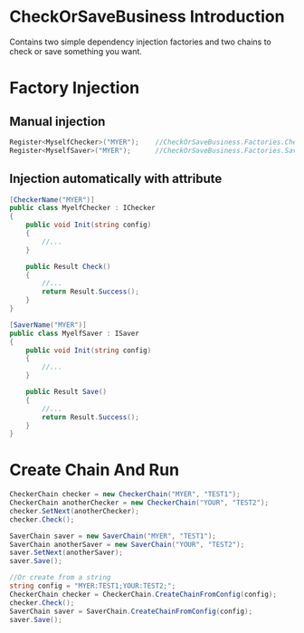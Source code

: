 ﻿# CheckOrSaveBusiness Introduction
Contains two simple dependency injection factories and two chains to check or save something you want.

# Factory Injection

## Manual injection
```csharp
Register<MyselfChecker>("MYER");	//CheckOrSaveBusiness.Factories.CheckerFactory.Register()
Register<MyselfSaver>("MYER");		//CheckOrSaveBusiness.Factories.SaverFactory.Register()
```

## Injection automatically with attribute
```csharp
[CheckerName("MYER")]
public class MyelfChecker : IChecker
{
	public void Init(string config)
	{
		//...
	}

	public Result Check()
	{
		//...
		return Result.Success();
	}
}

[SaverName("MYER")]
public class MyelfSaver : ISaver
{
	public void Init(string config)
	{
		//...
	}

	public Result Save()
	{
		//...
		return Result.Success();
	}
}
```

# Create Chain And Run
```csharp
CheckerChain checker = new CheckerChain("MYER", "TEST1");
CheckerChain anotherChecker = new CheckerChain("YOUR", "TEST2");
checker.SetNext(anotherChecker);
checker.Check();

SaverChain saver = new SaverChain("MYER", "TEST1");
SaverChain anotherSaver = new SaverChain("YOUR", "TEST2");
saver.SetNext(anotherSaver);
saver.Save();

//Or create from a string
string config = "MYER:TEST1;YOUR:TEST2;";
CheckerChain checker = CheckerChain.CreateChainFromConfig(config);
checker.Check();
SaverChain saver = SaverChain.CreateChainFromConfig(config);
saver.Save();
```